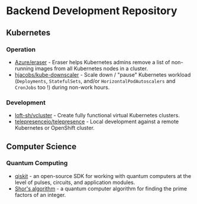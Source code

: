 # Backend Development Repository

## Kubernetes

### Operation

* [Azure/eraser](https://github.com/Azure/eraser) - Eraser helps Kubernetes admins remove a list of non-running images from all Kubernetes nodes in a cluster.
* [hjacobs/kube-downscaler](https://codeberg.org/hjacobs/kube-downscaler) - Scale down / "pause" Kubernetes workload (`Deployments`, `StatefulSets`, and/or `HorizontalPodAutoscalers` and `CronJobs` too !) during non-work hours.

### Development

* [loft-sh/vcluster](https://github.com/loft-sh/vcluster) - Create fully functional virtual Kubernetes clusters.
* [telepresenceio/telepresence](https://github.com/telepresenceio/telepresence) - Local development against a remote Kubernetes or OpenShift cluster.

## Computer Science

### Quantum Computing

* [qiskit](https://qiskit.org/) - an open-source SDK for working with quantum computers at the level of pulses, circuits, and application modules.
* [Shor's algorithm](https://en.wikipedia.org/wiki/Shor%27s_algorithm) - a quantum computer algorithm for finding the prime factors of an integer.
